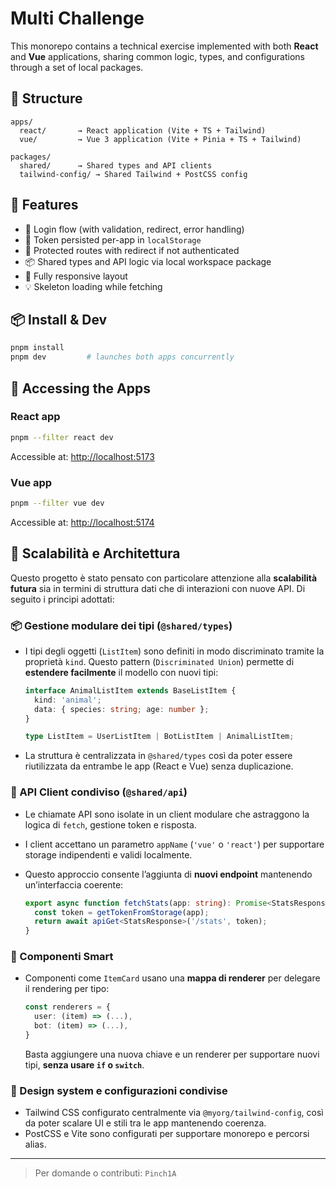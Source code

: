 # Multi Challenge

This monorepo contains a technical exercise implemented with both **React** and **Vue** applications, sharing common logic, types, and configurations through a set of local packages.

## 🧩 Structure

```
apps/
  react/       → React application (Vite + TS + Tailwind)
  vue/         → Vue 3 application (Vite + Pinia + TS + Tailwind)

packages/
  shared/      → Shared types and API clients
  tailwind-config/ → Shared Tailwind + PostCSS config
```

## 🚀 Features

- 🛂 Login flow (with validation, redirect, error handling)
- 🔐 Token persisted per-app in `localStorage`
- 🔁 Protected routes with redirect if not authenticated
- 📦 Shared types and API logic via local workspace package
- 📱 Fully responsive layout
- 💡 Skeleton loading while fetching

## 📦 Install & Dev

```bash
pnpm install
pnpm dev         # launches both apps concurrently
```

## 🧠 Accessing the Apps

### React app

```bash
pnpm --filter react dev
```

Accessible at: [http://localhost:5173](http://localhost:5173)

### Vue app

```bash
pnpm --filter vue dev
```

Accessible at: [http://localhost:5174](http://localhost:5174)

## 🧠 Scalabilità e Architettura

Questo progetto è stato pensato con particolare attenzione alla **scalabilità futura** sia in termini di struttura dati che di interazioni con nuove API. Di seguito i principi adottati:

### 📦 Gestione modulare dei tipi (`@shared/types`)

- I tipi degli oggetti (`ListItem`) sono definiti in modo discriminato tramite la proprietà `kind`.
  Questo pattern (`Discriminated Union`) permette di **estendere facilmente** il modello con nuovi tipi:

  ```ts
  interface AnimalListItem extends BaseListItem {
    kind: 'animal';
    data: { species: string; age: number };
  }

  type ListItem = UserListItem | BotListItem | AnimalListItem;
  ```

- La struttura è centralizzata in `@shared/types` così da poter essere riutilizzata da entrambe le app (React e Vue) senza duplicazione.

### 🔄 API Client condiviso (`@shared/api`)

- Le chiamate API sono isolate in un client modulare che astraggono la logica di `fetch`, gestione token e risposta.
- I client accettano un parametro `appName` (`'vue'` o `'react'`) per supportare storage indipendenti e validi localmente.
- Questo approccio consente l’aggiunta di **nuovi endpoint** mantenendo un’interfaccia coerente:

  ```ts
  export async function fetchStats(app: string): Promise<StatsResponse | ApiError> {
    const token = getTokenFromStorage(app);
    return await apiGet<StatsResponse>('/stats', token);
  }
  ```

### 🧩 Componenti Smart

- Componenti come `ItemCard` usano una **mappa di renderer** per delegare il rendering per tipo:

  ```ts
  const renderers = {
    user: (item) => (...),
    bot: (item) => (...),
  }
  ```

  Basta aggiungere una nuova chiave e un renderer per supportare nuovi tipi, **senza usare `if` o `switch`**.

### 🧱 Design system e configurazioni condivise

- Tailwind CSS configurato centralmente via `@myorg/tailwind-config`, così da poter scalare UI e stili tra le app mantenendo coerenza.
- PostCSS e Vite sono configurati per supportare monorepo e percorsi alias.

---

> Per domande o contributi: `Pinch1A`

